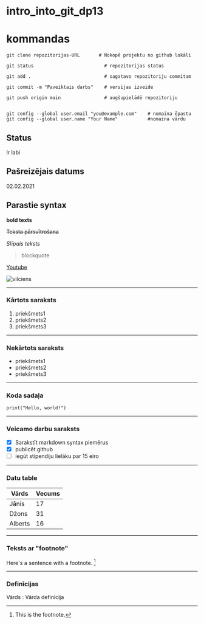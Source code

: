 # intro_into_git_dp13


# kommandas

```
git clone repozitorijas-URL       # Nokopē projektu no github lokāli

git status                          # repozitorijas status

git add .                           # sagatavo repozitoriju commitam

git commit -m "Paveiktais darbs"    # versijas izveide

git push origin main                # augšupielādē repozitoriju


git config --global user.email "you@example.com"    # nomaina ēpastu
git config --global user.name "Your Name"           #nomaina vārdu
```

## Status
Ir labi

## Pašreizējais datums
02.02.2021

## Parastie syntax

**bold texts**

~~Teksta pārsvītrošana~~

*Slīpais teksts*

> blockquote

[Youtube](https://www.youtube.com)

![vilciens](intro_into_git_dp13\Images\vilciens.jpg)

---

### Kārtots saraksts
1. priekšmets1
2. priekšmets2
3. priekšmets3

---

### Nekārtots saraksts
- priekšmets1
- priekšmets2
- priekšmets3

---

### Koda sadaļa
`print("Hello, world!")`

---

### Veicamo darbu saraksts

- [x] Sarakstīt markdown syntax piemērus
- [x] publicēt github
- [ ] iegūt stipendiju lielāku par 15 eiro

---

### Datu table

| Vārds | Vecums |
| ----------- | ----------- |
| Jānis | 17 |
| Džons | 31 |
| Alberts | 16 |

---

### Teksts ar "footnote"

Here's a sentence with a footnote. [^1]

[^1]: This is the footnote.

---

### Definīcijas

Vārds
: Vārda definīcija